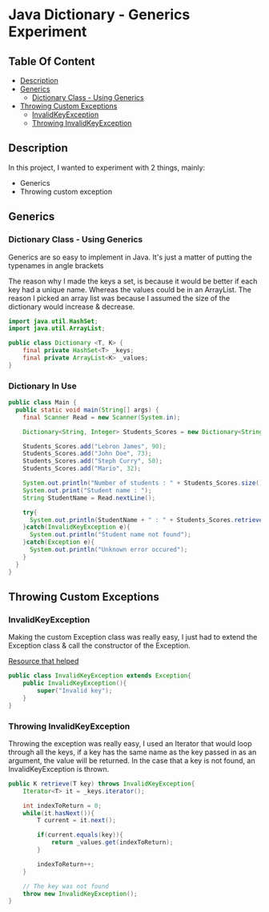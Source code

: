 # Java Dictionary - Generics Experiment

## Table Of Content
* [Description](#description)
* [Generics](#generics)
    + [Dictionary Class - Using Generics](#dictionary-class---using-generics)
* [Throwing Custom Exceptions](#throwing-custom-exceptions)
    + [InvalidKeyException](#invalidkeyexception)
    + [Throwing InvalidKeyException](#throwing-invalidkeyexception)

## Description

In this project, I wanted to experiment with 2 things, mainly:
- Generics
- Throwing custom exception

## Generics

### Dictionary Class - Using Generics

Generics are so easy to implement in Java. It's just a matter of putting the typenames in angle brackets

The reason why I made the keys a set, is because it would be better if each key had a unique name.
Whereas the values could be in an ArrayList. The reason I picked an array list was because I 
assumed the size of the dictionary would increase & decrease.
```java
import java.util.HashSet;
import java.util.ArrayList;

public class Dictionary <T, K> {
    final private HashSet<T> _keys;
    final private ArrayList<K> _values;
}
```

### Dictionary In Use

```java
public class Main {
  public static void main(String[] args) {
    final Scanner Read = new Scanner(System.in);

    Dictionary<String, Integer> Students_Scores = new Dictionary<String, Integer>();

    Students_Scores.add("Lebron James", 90);
    Students_Scores.add("John Doe", 73);
    Students_Scores.add("Steph Curry", 50);
    Students_Scores.add("Mario", 32);

    System.out.println("Number of students : " + Students_Scores.size());
    System.out.print("Student name : ");
    String StudentName = Read.nextLine();

    try{
      System.out.println(StudentName + " : " + Students_Scores.retrieve(StudentName));
    }catch(InvalidKeyException e){
      System.out.println("Student name not found");
    }catch(Exception e){
      System.out.println("Unknown error occured");
    }
  }
}
```

## Throwing Custom Exceptions

### InvalidKeyException
Making the custom Exception class was really easy, I just had to extend the Exception class &
call the constructor of the Exception.

[Resource that helped](https://www.baeldung.com/java-new-custom-exception)

```java
public class InvalidKeyException extends Exception{
    public InvalidKeyException(){
        super("Invalid key");
    }
}
```
### Throwing InvalidKeyException
Throwing the exception was really easy, I used an Iterator that would loop through all the 
keys, if a key has the same name as the key passed in as an argument, the value will be returned.
In the case that a key is not found, an InvalidKeyException is thrown. 
```java 
public K retrieve(T key) throws InvalidKeyException{
    Iterator<T> it = _keys.iterator();

    int indexToReturn = 0;
    while(it.hasNext()){
        T current = it.next();

        if(current.equals(key)){
            return _values.get(indexToReturn);
        }

        indexToReturn++;
    }

    // The key was not found
    throw new InvalidKeyException();
}
```